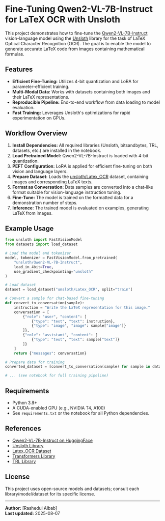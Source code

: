 # Fine-Tuning Qwen2-VL-7B-Instruct for LaTeX OCR with Unsloth

This project demonstrates how to fine-tune the [Qwen2-VL-7B-Instruct](https://huggingface.co/unsloth/Qwen2-VL-7B-Instruct) vision-language model using the [Unsloth](https://github.com/unslothai/unsloth) library for the task of LaTeX Optical Character Recognition (OCR). The goal is to enable the model to generate accurate LaTeX code from images containing mathematical formulas.

## Features

- **Efficient Fine-Tuning:** Utilizes 4-bit quantization and LoRA for parameter-efficient training.
- **Multi-Modal Data:** Works with datasets containing both images and their LaTeX representations.
- **Reproducible Pipeline:** End-to-end workflow from data loading to model evaluation.
- **Fast Training:** Leverages Unsloth's optimizations for rapid experimentation on GPUs.

## Workflow Overview

1. **Install Dependencies:** All required libraries (Unsloth, bitsandbytes, TRL, datasets, etc.) are installed in the notebook.
2. **Load Pretrained Model:** Qwen2-VL-7B-Instruct is loaded with 4-bit quantization.
3. **PEFT Configuration:** LoRA is applied for efficient fine-tuning on both vision and language layers.
4. **Prepare Dataset:** Loads the [unsloth/Latex_OCR](https://huggingface.co/datasets/unsloth/Latex_OCR) dataset, containing images and corresponding LaTeX texts.
5. **Format as Conversation:** Data samples are converted into a chat-like format suitable for vision-language instruction tuning.
6. **Fine-Tune:** The model is trained on the formatted data for a demonstration number of steps.
7. **Inference:** The trained model is evaluated on examples, generating LaTeX from images.

## Example Usage

```python
from unsloth import FastVisionModel
from datasets import load_dataset

# Load the model and tokenizer
model, tokenizer = FastVisionModel.from_pretrained(
    "unsloth/Qwen2-VL-7B-Instruct",
    load_in_4bit=True,
    use_gradient_checkpointing="unsloth"
)

# Load dataset
dataset = load_dataset("unsloth/Latex_OCR", split="train")

# Convert a sample for chat-based fine-tuning
def convert_to_conversation(sample):
    instruction = "Write the LaTeX representation for this image."
    conversation = [
        {"role": "user", "content": [
            {"type": "text", "text": instruction},
            {"type": "image", "image": sample["image"]}
        ]},
        {"role": "assistant", "content": [
            {"type": "text", "text": sample["text"]}
        ]}
    ]
    return {"messages": conversation}

# Prepare data for training
converted_dataset = [convert_to_conversation(sample) for sample in dataset]

# ... (see notebook for full training pipeline)
```

## Requirements

- Python 3.8+
- A CUDA-enabled GPU (e.g., NVIDIA T4, A100)
- See `requirements.txt` or the notebook for all Python dependencies.

## References

- [Qwen2-VL-7B-Instruct on HuggingFace](https://huggingface.co/unsloth/Qwen2-VL-7B-Instruct)
- [Unsloth Library](https://github.com/unslothai/unsloth)
- [Latex_OCR Dataset](https://huggingface.co/datasets/unsloth/Latex_OCR)
- [Transformers Library](https://github.com/huggingface/transformers)
- [TRL Library](https://github.com/huggingface/trl)

## License

This project uses open-source models and datasets; consult each library/model/dataset for its specific license.

---

**Author:** [Rashedul Albab]  
**Last updated:** 2025-08-07
